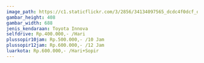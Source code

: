 ```yaml
---
image_path: https://c1.staticflickr.com/3/2856/34134097565_dcdc4f0dcf_o.png
gambar_height: 408
gambar_width: 688
jenis_kendaraan: Toyota Innova
selfdrive: Rp.400.000,- /Hari
plussopir10jam: Rp.500.000,- /10 Jam
plussopir12jam: Rp.600.000,- /12 Jam
luarkota: Rp.600.000,- /Hari+Sopir
---
```

